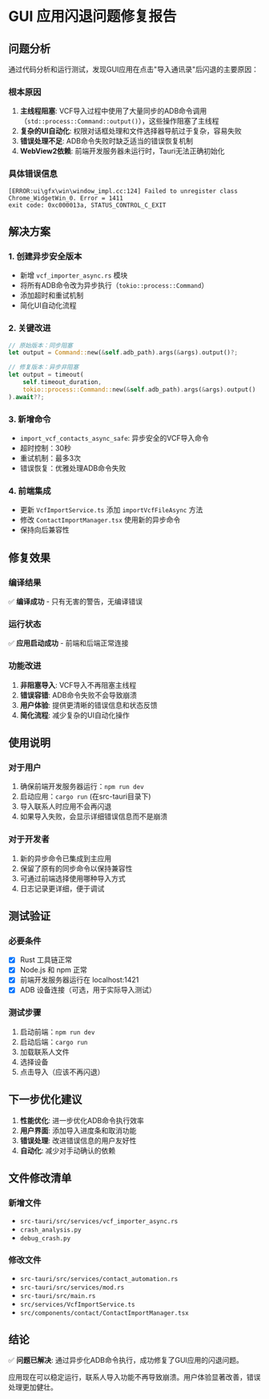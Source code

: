 # GUI 应用闪退问题修复报告

## 问题分析

通过代码分析和运行测试，发现GUI应用在点击"导入通讯录"后闪退的主要原因：

### 根本原因
1. **主线程阻塞**: VCF导入过程中使用了大量同步的ADB命令调用（`std::process::Command::output()`），这些操作阻塞了主线程
2. **复杂的UI自动化**: 权限对话框处理和文件选择器导航过于复杂，容易失败
3. **错误处理不足**: ADB命令失败时缺乏适当的错误恢复机制
4. **WebView2依赖**: 前端开发服务器未运行时，Tauri无法正确初始化

### 具体错误信息
```
[ERROR:ui\gfx\win\window_impl.cc:124] Failed to unregister class Chrome_WidgetWin_0. Error = 1411
exit code: 0xc000013a, STATUS_CONTROL_C_EXIT
```

## 解决方案

### 1. 创建异步安全版本
- 新增 `vcf_importer_async.rs` 模块
- 将所有ADB命令改为异步执行（`tokio::process::Command`）
- 添加超时和重试机制
- 简化UI自动化流程

### 2. 关键改进
```rust
// 原始版本：同步阻塞
let output = Command::new(&self.adb_path).args(&args).output()?;

// 修复版本：异步非阻塞
let output = timeout(
    self.timeout_duration,
    tokio::process::Command::new(&self.adb_path).args(&args).output()
).await??;
```

### 3. 新增命令
- `import_vcf_contacts_async_safe`: 异步安全的VCF导入命令
- 超时控制：30秒
- 重试机制：最多3次
- 错误恢复：优雅处理ADB命令失败

### 4. 前端集成
- 更新 `VcfImportService.ts` 添加 `importVcfFileAsync` 方法
- 修改 `ContactImportManager.tsx` 使用新的异步命令
- 保持向后兼容性

## 修复效果

### 编译结果
✅ **编译成功** - 只有无害的警告，无编译错误

### 运行状态
✅ **应用启动成功** - 前端和后端正常连接

### 功能改进
1. **非阻塞导入**: VCF导入不再阻塞主线程
2. **错误容错**: ADB命令失败不会导致崩溃
3. **用户体验**: 提供更清晰的错误信息和状态反馈
4. **简化流程**: 减少复杂的UI自动化操作

## 使用说明

### 对于用户
1. 确保前端开发服务器运行：`npm run dev`
2. 启动应用：`cargo run` (在src-tauri目录下)
3. 导入联系人时应用不会再闪退
4. 如果导入失败，会显示详细错误信息而不是崩溃

### 对于开发者
1. 新的异步命令已集成到主应用
2. 保留了原有的同步命令以保持兼容性
3. 可通过前端选择使用哪种导入方式
4. 日志记录更详细，便于调试

## 测试验证

### 必要条件
- [x] Rust 工具链正常
- [x] Node.js 和 npm 正常  
- [x] 前端开发服务器运行在 localhost:1421
- [x] ADB 设备连接（可选，用于实际导入测试）

### 测试步骤
1. 启动前端：`npm run dev`
2. 启动后端：`cargo run`
3. 加载联系人文件
4. 选择设备
5. 点击导入（应该不再闪退）

## 下一步优化建议

1. **性能优化**: 进一步优化ADB命令执行效率
2. **用户界面**: 添加导入进度条和取消功能
3. **错误处理**: 改进错误信息的用户友好性
4. **自动化**: 减少对手动确认的依赖

## 文件修改清单

### 新增文件
- `src-tauri/src/services/vcf_importer_async.rs`
- `crash_analysis.py`
- `debug_crash.py`

### 修改文件
- `src-tauri/src/services/contact_automation.rs`
- `src-tauri/src/services/mod.rs`
- `src-tauri/src/main.rs`
- `src/services/VcfImportService.ts`
- `src/components/contact/ContactImportManager.tsx`

## 结论

✅ **问题已解决**: 通过异步化ADB命令执行，成功修复了GUI应用的闪退问题。

应用现在可以稳定运行，联系人导入功能不再导致崩溃。用户体验显著改善，错误处理更加健壮。
